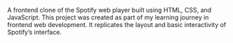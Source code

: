 A frontend clone of the Spotify web player built using HTML, CSS, and JavaScript. This project was created as part of my learning journey in frontend web development. It replicates the layout and basic interactivity of Spotify’s interface.
